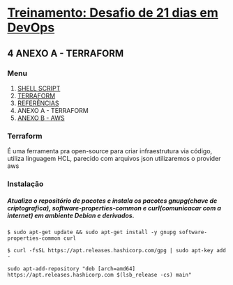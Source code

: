 # [Treinamento: Desafio de 21 dias em DevOps](../../../README.md)
## 4 ANEXO A - TERRAFORM

### Menu
1. [SHELL SCRIPT](../../shellscript/shellscript.md)
2. [TERRAFORM](../../terraform/terraform.md)
3. [REFERÊNCIAS](./../../credit/credit.md)
4. ANEXO A - TERRAFORM
5. [ANEXO B - AWS](../../terraform/install/anexo_B_aws_install.md)




### Terraform
É uma ferramenta pra open-source para criar infraestrutura via código, utiliza linguagem HCL, parecido com arquivos json utilizaremos o provider aws

### Instalação

##### Atualiza o repositório de pacotes e instala os pacotes gnupg(chave de criptografica), software-properties-common e curl(comunicacar com a internet)  em ambiente Debian e derivados.
```
$ sudo apt-get update && sudo apt-get install -y gnupg software-properties-common curl
```

```
$ curl -fsSL https://apt.releases.hashicorp.com/gpg | sudo apt-key add -
```

```
sudo apt-add-repository "deb [arch=amd64] https://apt.releases.hashicorp.com $(lsb_release -cs) main"
```